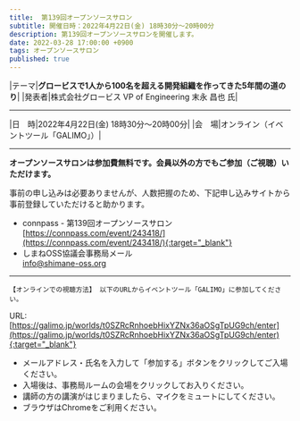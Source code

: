 ```yaml
---
title:  第139回オープンソースサロン
subtitle: 開催日時：2022年4月22日(金) 18時30分～20時00分 
description: 第139回オープンソースサロンを開催します。
date: 2022-03-28 17:00:00 +0900
tags: オープンソースサロン
published: true
--- 
```


|<nobr>テーマ</nobr>|__グロービスで1人から100名を超える開発組織を作ってきた5年間の道のり__|
|<nobr>発表者</nobr>|株式会社グロービス VP of Engineering 末永 昌也 氏|

---

|<nobr>日　時</nobr>|2022年4月22日(金) 18時30分～20時00分|
|<nobr>会　場</nobr>|オンライン（イベントツール「GALIMO」）|

---

__オープンソースサロンは参加費無料です。会員以外の方でもご参加（ご視聴）いただけます。__  

事前の申し込みは必要ありませんが、人数把握のため、下記申し込みサイトから事前登録していただけると助かります。  

- connpass - 第139回オープンソースサロン  
[https://connpass.com/event/243418/](https://connpass.com/event/243418/){:target="_blank"}  
- しまねOSS協議会事務局メール  
[info@shimane-oss.org](mailto:info@shimane-oss.org)  

---

`【オンラインでの視聴方法】 以下のURLからイベントツール「GALIMO」に参加してください。`  
  
URL: [https://galimo.jp/worlds/t0SZRcRnhoebHixYZNx36aOSgTpUG9ch/enter](https://galimo.jp/worlds/t0SZRcRnhoebHixYZNx36aOSgTpUG9ch/enter){:target="_blank"}  

- メールアドレス・氏名を入力して「参加する」ボタンをクリックしてご入場ください。
- 入場後は、事務局ルームの会場をクリックしてお入りください。
- 講師の方の講演がはじまりましたら、マイクをミュートにしてください。
- ブラウザはChromeをご利用ください。
